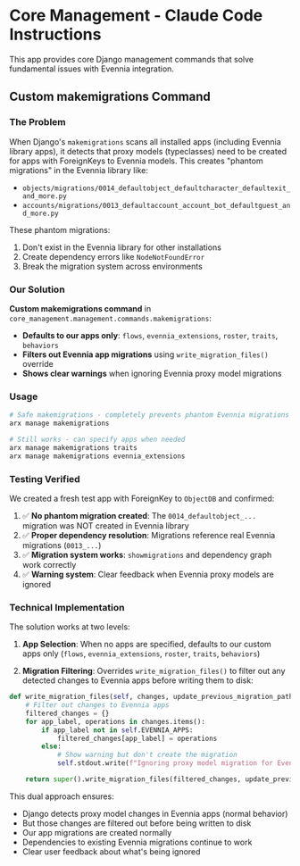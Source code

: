 # Core Management - Claude Code Instructions

This app provides core Django management commands that solve fundamental issues with Evennia integration.

## Custom makemigrations Command

### The Problem
When Django's `makemigrations` scans all installed apps (including Evennia library apps), it detects that proxy models (typeclasses) need to be created for apps with ForeignKeys to Evennia models. This creates "phantom migrations" in the Evennia library like:
- `objects/migrations/0014_defaultobject_defaultcharacter_defaultexit_and_more.py`
- `accounts/migrations/0013_defaultaccount_account_bot_defaultguest_and_more.py`

These phantom migrations:
1. Don't exist in the Evennia library for other installations
2. Create dependency errors like `NodeNotFoundError`
3. Break the migration system across environments

### Our Solution

**Custom makemigrations command** in `core_management.management.commands.makemigrations`:
- **Defaults to our apps only**: `flows`, `evennia_extensions`, `roster`, `traits`, `behaviors`
- **Filters out Evennia app migrations** using `write_migration_files()` override
- **Shows clear warnings** when ignoring Evennia proxy model migrations

### Usage

```bash
# Safe makemigrations - completely prevents phantom Evennia migrations
arx manage makemigrations

# Still works - can specify apps when needed
arx manage makemigrations traits
arx manage makemigrations evennia_extensions
```

### Testing Verified

We created a fresh test app with ForeignKey to `ObjectDB` and confirmed:
1. ✅ **No phantom migration created**: The `0014_defaultobject_...` migration was NOT created in Evennia library
2. ✅ **Proper dependency resolution**: Migrations reference real Evennia migrations (`0013_...`)
3. ✅ **Migration system works**: `showmigrations` and dependency graph work correctly
4. ✅ **Warning system**: Clear feedback when Evennia proxy models are ignored

### Technical Implementation

The solution works at two levels:

1. **App Selection**: When no apps are specified, defaults to our custom apps only (`flows`, `evennia_extensions`, `roster`, `traits`, `behaviors`)

2. **Migration Filtering**: Overrides `write_migration_files()` to filter out any detected changes to Evennia apps before writing them to disk:

```python
def write_migration_files(self, changes, update_previous_migration_paths=None):
    # Filter out changes to Evennia apps
    filtered_changes = {}
    for app_label, operations in changes.items():
        if app_label not in self.EVENNIA_APPS:
            filtered_changes[app_label] = operations
        else:
            # Show warning but don't create the migration
            self.stdout.write(f"Ignoring proxy model migration for Evennia app: {app_label}")

    return super().write_migration_files(filtered_changes, update_previous_migration_paths)
```

This dual approach ensures:
- Django detects proxy model changes in Evennia apps (normal behavior)
- But those changes are filtered out before being written to disk
- Our app migrations are created normally
- Dependencies to existing Evennia migrations continue to work
- Clear user feedback about what's being ignored
